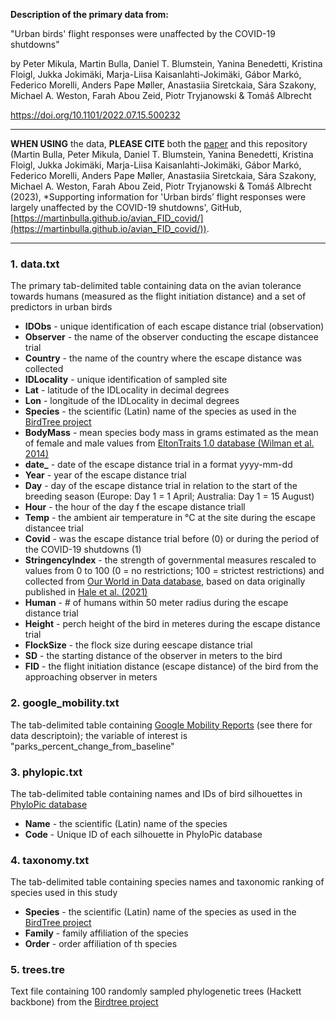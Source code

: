 **Description of the primary data from:**   

"Urban birds' flight responses were unaffected by the COVID-19 shutdowns"  

by Peter Mikula, Martin Bulla, Daniel T. Blumstein, Yanina Benedetti, Kristina Floigl, Jukka Jokimäki, Marja-Liisa Kaisanlahti-Jokimäki, Gábor Markó, Federico Morelli, Anders Pape Møller, Anastasiia Siretckaia, Sára Szakony, Michael A. Weston, Farah Abou Zeid, Piotr Tryjanowski & Tomáš Albrecht  

https://doi.org/10.1101/2022.07.15.500232  

***  

**WHEN USING** the data, **PLEASE CITE** both the [paper](https://doi.org/10.1101/2022.07.15.500232) and this repository (Martin Bulla, Peter Mikula, Daniel T. Blumstein, Yanina Benedetti, Kristina Floigl, Jukka Jokimäki, Marja-Liisa Kaisanlahti-Jokimäki, Gábor Markó, Federico Morelli, Anders Pape Møller, Anastasiia Siretckaia, Sára Szakony, Michael A. Weston, Farah Abou Zeid, Piotr Tryjanowski & Tomáš Albrecht (2023), *Supporting information for 'Urban birds’ flight responses were largely unaffected by the COVID-19 shutdowns', GitHub, [https://martinbulla.github.io/avian_FID_covid/](https://martinbulla.github.io/avian_FID_covid/)).  

***

### 1. data.txt   
The primary tab-delimited table containing data on the avian tolerance towards humans 
(measured as the flight initiation distance) and a set of predictors in urban birds  

- **IDObs** - unique identification of each escape distance trial (observation)  
- **Observer** - the name of the observer conducting the escape distancee trial  
- **Country** - the name of the country where the escape distance was collected  
- **IDLocality** - unique identification of sampled site  
- **Lat** - latitude of the IDLocality in decimal degrees  
- **Lon** - longitude of the IDLocality in decimal degrees  
- **Species** - the scientific (Latin) name of the species as used in the [BirdTree project](http://birdtree.org/)  
- **BodyMass** - mean species body mass in grams estimated as the mean of female and male values from [EltonTraits 1.0 database (Wilman et al. 2014)](https://doi.org/10.1890/13-1917.1)  
- **date_** - date of the escape distance trial in a format yyyy-mm-dd  
- **Year** - year of the escape distance trial 
- **Day** - day of the escape distance trial in relation to the start of the breeding season (Europe: Day 1 = 1 April; Australia: Day 1 = 15 August)  
- **Hour** - the hour of the day f the escape distance triall  
- **Temp** - the ambient air temperature in °C at the site during the escape distancee trial   
- **Covid** - was the escape distance trial before (0) or during the period of  the COVID-19 shutdowns (1)
- **StringencyIndex** - the strength of governmental measures rescaled to values from 0 to 100 (0 = no restrictions; 100 = strictest restrictions) and collected from [Our World in Data database](https://ourworldindata.org/covid-stringency-index), based on data originally published in [Hale et al. (2021)](https://doi.org/10.1038/s41562-021-01079-8)  
- **Human** - # of humans within 50 meter radius during the escape distance trial  
- **Height** - perch height of the bird in meteres during the escape distance trial  
- **FlockSize** - the flock size during eescape distance trial  
- **SD** - the starting distance of the observer in meters to the bird  
- **FID** - the flight initiation distance (escape distance) of the bird from the approaching observer in meters  

### 2. google_mobility.txt
The tab-delimited table containing [Google Mobility Reports](https://www.google.com/covid19/mobility/) (see there for data descriptoin); the variable of interest is "parks_percent_change_from_baseline"   

### 3. phylopic.txt   
The tab-delimited table containing names and IDs of bird silhouettes in [PhyloPic database](http://phylopic.org/)
- **Name** - the scientific (Latin) name of the species
- **Code** - Unique ID of each silhouette in PhyloPic database

### 4. taxonomy.txt
The tab-delimited table containing species names and taxonomic ranking of species used
in this study  
- **Species** -  the scientific (Latin) name of the species as used in the [BirdTree project](http://birdtree.org/)  
- **Family** - family affiliation of the species  
- **Order** - order affiliation of th species  

### 5. trees.tre
Text file containing 100 randomly sampled phylogenetic trees (Hackett backbone) from the [Birdtree project](http://birdtree.org/)
